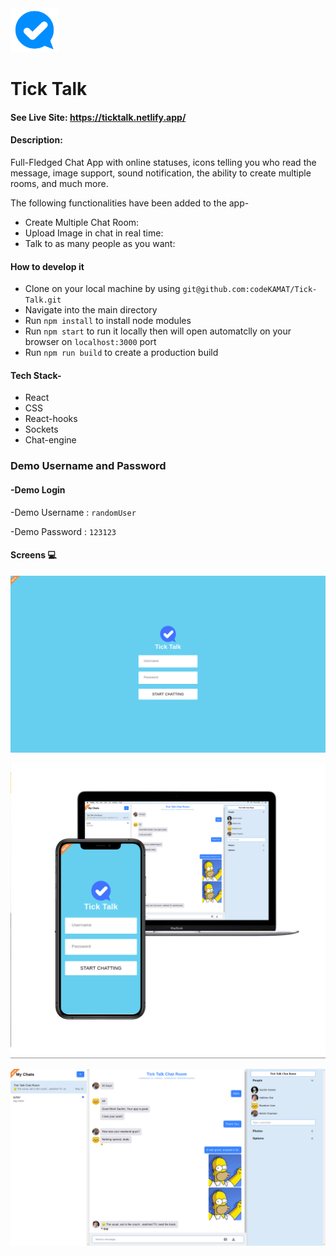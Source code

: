 <img src="src/images/logo.png" alt="logo" width="77" height="70">

# Tick Talk

#### See Live Site: <https://ticktalk.netlify.app/>

#### Description:

Full-Fledged Chat App with online statuses, icons telling you who read the message, image support, sound notification, the ability to create multiple rooms, and much more.

The following functionalities have been added to the app-

- Create Multiple Chat Room:
- Upload Image in chat in real time:
- Talk to as many people as you want:

#### How to develop it

- Clone on your local machine by using `git@github.com:codeKAMAT/Tick-Talk.git`
- Navigate into the main directory
- Run `npm install` to install node modules
- Run `npm start` to run it locally then will open automatclly on your browser on `localhost:3000` port
- Run `npm run build` to create a production build

#### Tech Stack-

- React
- CSS
- React-hooks
- Sockets
- Chat-engine

### Demo Username and Password

#### -Demo Login

-Demo Username : `randomUser`

-Demo Password : `123123`

#### Screens :computer:

![Technology overview](ScreenShot/Shot1.png)

![Technology overview](ScreenShot/Shot2.png)

![Technology overview](ScreenShot/Shot3.png)
